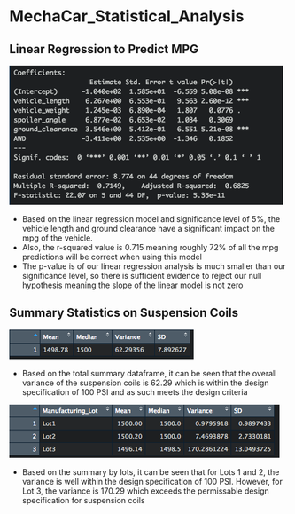 # MechaCar_Statistical_Analysis

## Linear Regression to Predict MPG

![Linear Regression Summary Metrics](Linear_Regression_MPG_Summary_Metrics.png)

- Based on the linear regression model and significance level of 5%, the vehicle length and ground clearance have a significant impact on the mpg of the vehicle. 
- Also, the r-squared value is 0.715 meaning roughly 72% of all the mpg predictions will be correct when using this model
- The p-value is of our linear regression analysis is much smaller than our significance level, so there is sufficient evidence to reject our null hypothesis meaning the slope of the linear model is not zero

## Summary Statistics on Suspension Coils

![Suspension Coils Overall Summary](Total_Summary.png)

- Based on the total summary dataframe, it can be seen that the overall variance of the suspension coils is 62.29 which is within the design specification of 100 PSI and as such meets the design criteria

![Suspension Coils Lot Summary](Lot_Summary.png)

- Based on the summary by lots, it can be seen that for Lots 1 and 2, the variance is well within the design specification of 100 PSI. However, for Lot 3, the variance is 170.29 which exceeds the permissable design specification for suspension coils
